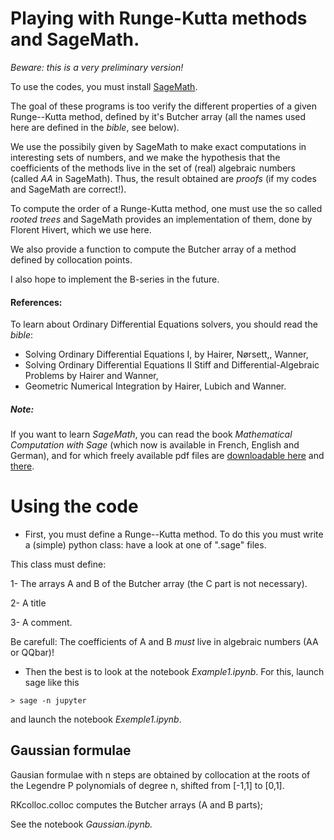 

# Playing with Runge-Kutta methods and SageMath. #

_Beware: this is a very preliminary version!_

To use the codes, you must install [SageMath](http://www.sagemath.org/).

The goal of these programs is too verify the different properties of a given Runge--Kutta method, defined by it's Butcher array (all the names used here are defined in the _bible_, see below).

We use the possibily given by SageMath to make exact computations in interesting sets of numbers, and we make the hypothesis that the coefficients of the methods live in the set of (real) algebraic numbers (called *AA* in SageMath). Thus, the result obtained are  *proofs* (if my codes and SageMath are correct!).

To compute the order of a Runge-Kutta method, one must use the so called _rooted_ _trees_ and SageMath provides an implementation of them, done by Florent Hivert, which we use here.

We also provide a function to compute the Butcher array of a method defined by collocation points.

I also hope to implement the B-series in the future.


#### References: ####

To learn about Ordinary Differential Equations solvers, you should read the
_bible_:

*    Solving Ordinary Differential Equations I, by Hairer, Nørsett,, Wanner,
*    Solving Ordinary Differential Equations II Stiff and Differential-Algebraic
    Problems by Hairer and Wanner,
*    Geometric Numerical Integration by Hairer, Lubich and Wanner.


##### Note: ####
If you want to learn _SageMath_, you can read the book _Mathematical Computation
with Sage_ (which now is available in French, English and German), and
for which freely available pdf files are [downloadable 
here](https://members.loria.fr/PZimmermann/sagebook/english.html) and [there](http://sagebook.gforge.inria.fr/).


 # Using the code #



* First, you must define a Runge--Kutta method. To do this you must write a (simple) python class: have a look at one of ".sage" files. 

This class must define:

  1- The arrays A and B of the Butcher array (the C part is not necessary).
  
  2- A title
  
  3- A comment.

Be carefull: The coefficients of A and B *must* live in algebraic numbers (AA or QQbar)!

* Then the best is to look at the notebook _Example1.ipynb_. For this, launch sage like this

`> sage -n jupyter`

and launch the notebook _Exemple1.ipynb_.

## Gaussian formulae ##

Gausian formulae with n steps are obtained by collocation at the roots of the Legendre P polynomials of degree n, shifted from [-1,1] to [0,1].

RKcolloc.colloc computes the Butcher arrays (A and B parts);

See the notebook _Gaussian.ipynb._

